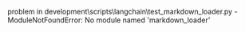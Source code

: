 problem in development\scripts\langchain\test_markdown_loader.py - ModuleNotFoundError: No module named 'markdown_loader'
